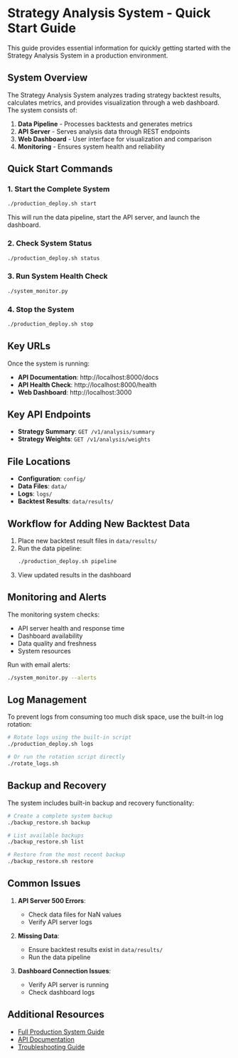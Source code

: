 # Strategy Analysis System - Quick Start Guide

This guide provides essential information for quickly getting started with the Strategy Analysis System in a production environment.

## System Overview

The Strategy Analysis System analyzes trading strategy backtest results, calculates metrics, and provides visualization through a web dashboard. The system consists of:

1. **Data Pipeline** - Processes backtests and generates metrics
2. **API Server** - Serves analysis data through REST endpoints
3. **Web Dashboard** - User interface for visualization and comparison
4. **Monitoring** - Ensures system health and reliability

## Quick Start Commands

### 1. Start the Complete System

```bash
./production_deploy.sh start
```

This will run the data pipeline, start the API server, and launch the dashboard.

### 2. Check System Status

```bash
./production_deploy.sh status
```

### 3. Run System Health Check

```bash
./system_monitor.py
```

### 4. Stop the System

```bash
./production_deploy.sh stop
```

## Key URLs

Once the system is running:

- **API Documentation**: http://localhost:8000/docs
- **API Health Check**: http://localhost:8000/health
- **Web Dashboard**: http://localhost:3000

## Key API Endpoints

- **Strategy Summary**: `GET /v1/analysis/summary`
- **Strategy Weights**: `GET /v1/analysis/weights`

## File Locations

- **Configuration**: `config/`
- **Data Files**: `data/`
- **Logs**: `logs/`
- **Backtest Results**: `data/results/`

## Workflow for Adding New Backtest Data

1. Place new backtest result files in `data/results/`
2. Run the data pipeline:
   ```bash
   ./production_deploy.sh pipeline
   ```
3. View updated results in the dashboard

## Monitoring and Alerts

The monitoring system checks:

- API server health and response time
- Dashboard availability
- Data quality and freshness
- System resources

Run with email alerts:
```bash
./system_monitor.py --alerts
```

## Log Management

To prevent logs from consuming too much disk space, use the built-in log rotation:

```bash
# Rotate logs using the built-in script
./production_deploy.sh logs

# Or run the rotation script directly
./rotate_logs.sh
```

## Backup and Recovery

The system includes built-in backup and recovery functionality:

```bash
# Create a complete system backup
./backup_restore.sh backup

# List available backups
./backup_restore.sh list

# Restore from the most recent backup
./backup_restore.sh restore
```

## Common Issues

1. **API Server 500 Errors**:
   - Check data files for NaN values
   - Verify API server logs

2. **Missing Data**:
   - Ensure backtest results exist in `data/results/`
   - Run the data pipeline

3. **Dashboard Connection Issues**:
   - Verify API server is running
   - Check dashboard logs

## Additional Resources

- [Full Production System Guide](PRODUCTION_SYSTEM_GUIDE.md)
- [API Documentation](api_docs/rest_api.md)
- [Troubleshooting Guide](not_created_yet.md)
